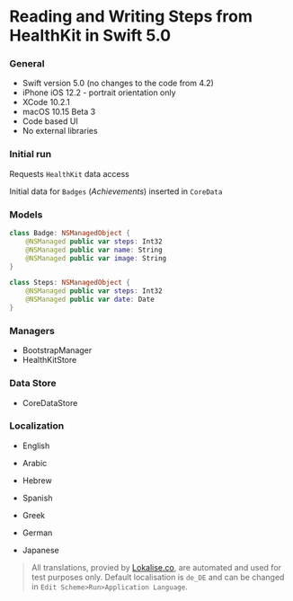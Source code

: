 # Reading and Writing Steps from HealthKit in Swift 5.0

### General

- Swift version 5.0 (no changes to the code from 4.2)
- iPhone iOS 12.2 - portrait orientation only
- XCode 10.2.1
- macOS 10.15 Beta 3
- Code based UI
- No external libraries

### Initial run

Requests `HealthKit` data access

Initial data for `Badges` (*Achievements*) inserted in `CoreData`

### Models

```swift
class Badge: NSManagedObject {
	@NSManaged public var steps: Int32
	@NSManaged public var name: String
	@NSManaged public var image: String
}

class Steps: NSManagedObject {
	@NSManaged public var steps: Int32
	@NSManaged public var date: Date
}
```

### Managers

- BootstrapManager
- HealthKitStore

### Data Store

- CoreDataStore

### Localization

- English

- Arabic

- Hebrew

- Spanish

- Greek

- German

- Japanese

> All translations, provied by [Lokalise.co](https://www.Lokalise.co), are automated and used for test purposes only. Default localisation is `de_DE` and can be changed in `Edit Scheme>Run>Application Language`.

